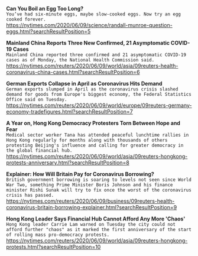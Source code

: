 **Can You Boil an Egg Too Long?**\
`You’ve had six-minute eggs, maybe slow-cooked eggs. Now try an egg cooked forever.`\
https://nytimes.com/2020/06/09/science/randall-munroe-question-eggs.html?searchResultPosition=5

**Mainland China Reports Three New Confirmed, 21 Asymptomatic COVID-19 Cases**\
`Mainland China reported three confirmed and 21 asymptomatic COVID-19 cases as of Monday, the National Health Commission said. `\
https://nytimes.com/reuters/2020/06/09/world/asia/09reuters-health-coronavirus-china-cases.html?searchResultPosition=6

**German Exports Collapse in April as Coronavirus Hits Demand**\
`German exports slumped in April as the coronavirus crisis slashed demand for goods from Europe's biggest economy, the Federal Statistics Office said on Tuesday.`\
https://nytimes.com/reuters/2020/06/09/world/europe/09reuters-germany-economy-tradefigures.html?searchResultPosition=7

**A Year on, Hong Kong Democracy Protesters Torn Between Hope and Fear**\
`Medical sector worker Tana has attended peaceful lunchtime rallies in Hong Kong regularly for months along with thousands of others protesting Beijing's influence and calling for greater democracy in the global financial hub.`\
https://nytimes.com/reuters/2020/06/09/world/asia/09reuters-hongkong-protests-anniversary.html?searchResultPosition=8

**Explainer: How Will Britain Pay for Coronavirus Borrowing?**\
`British government borrowing is soaring to levels not seen since World War Two, something Prime Minister Boris Johnson and his finance minister Rishi Sunak will try to fix once the worst of the coronavirus crisis has passed.`\
https://nytimes.com/reuters/2020/06/09/business/09reuters-health-coronavirus-britain-borrowing-explainer.html?searchResultPosition=9

**Hong Kong Leader Says Financial Hub Cannot Afford Any More 'Chaos'**\
`Hong Kong leader Carrie Lam warned on Tuesday the city could not afford further "chaos" as it marked the first anniversary of the start of rolling mass pro-democracy protests.`\
https://nytimes.com/reuters/2020/06/09/world/asia/09reuters-hongkong-protests.html?searchResultPosition=10

